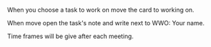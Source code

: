 When you choose a task to work on move the card to working on.

When move open the task's note and write next to WWO: Your name.

Time frames will be give after each meeting.
